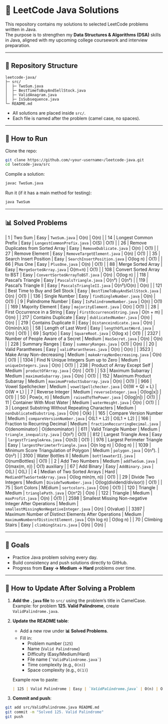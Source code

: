 # 📘 LeetCode Java Solutions

This repository contains my solutions to selected LeetCode problems written in Java.  
The purpose is to strengthen my **Data Structures & Algorithms (DSA)** skills in Java, aligned with my upcoming college coursework and interview preparation.

---

## 📂 Repository Structure
```
leetcode-java/
├─ src/
│  ├─ TwoSum.java
│  ├─ BestTimeToBuyAndSellStock.java
│  ├─ ValidAnagram.java
│  ├─ IsSubsequence.java
└─ README.md
```

- All solutions are placed inside `src/`.
- Each file is named after the problem (camel case, no spaces).

---

## 🚀 How to Run
Clone the repo:
```bash
git clone https://github.com/<your-username>/leetcode-java.git
cd leetcode-java/src
```

Compile a solution:
```bash
javac TwoSum.java
```

Run it (if it has a main method for testing):
```bash
java TwoSum
```

---

## 📊 Solved Problems

| 1    | Two Sum                                                | Easy   | `TwoSum.java`                            | O(n)                     | O(n)             |
| 14   | Longest Common Prefix                                  | Easy   | `LongestCommonPrefix.java`               | O(S)                     | O(1)             |
| 26   | Remove Duplicates from Sorted Array                    | Easy   | `RemoveDublicate.java`                   | O(n)                     | O(1)             |
| 27   | Remove Element                                         | Easy   | `RemoveTargetElement.java`               | O(n)                     | O(1)             |
| 35   | Search Insert Position                                 | Easy   | `SearchInsertPosition.java`              | O(log n)                 | O(1)             |
| 66   | Plus One                                               | Easy   | `PlusOne.java`                           | O(n)                     | O(1)             |
| 88   | Merge Sorted Array                                     | Easy   | `MergeSortedArray.java`                  | O(m+n)                   | O(1)             |
| 108  | Convert Sorted Array to BST                            | Easy   | `ConvertSortedArrayToBST.java`           | O(n)                     | O(log n)         |
| 118  | Pascal’s Triangle                                      | Easy   | `PascalsTriangle.java`                   | O(n²)                    | O(n²)            |
| 119  | Pascal’s Triangle II                                   | Easy   | `PascalsTriangleII.java`                 | O(n²)/O(n)               | O(n)             |
| 121  | Best Time to Buy and Sell Stock                        | Easy   | `BestTimeToBuyAndSellStock.java`         | O(n)                     | O(1)             |
| 136  | Single Number                                          | Easy   | `findSingleNumber.java`                  | O(n)                     | O(1)             |
| 9    | Palindrome Number                                      | Easy   | `IsPalindromeNumber.java`                | O(n)                     | O(1)             |
| 169  | Majority Element                                       | Easy   | `majorityElement.java`                   | O(n)                     | O(1)             |
| 28   | First Occurrence in a String                           | Easy   | `FirstOccurrenceString.java`             | O(n + m)                 | O(m)             |
| 217  | Contains Duplicate                                     | Easy   | `dublicatedNumber.java`                  | O(n)                     | O(n)             |
| 219  | Contains Duplicate II                                  | Easy   | `Distanceindicate.java`                  | O(n)                     | O(min(n,k))      |
| 58   | Length of Last Word                                    | Easy   | `lengthOfLastWord.java`                  | O(n)                     | O(1)             |
| 69   | Sqrt(x)                                                | Easy   | `SquareRoot.java`                        | O(log x)                 | O(1)             |
| 2327 | Number of People Aware of a Secret                     | Medium | `HasSecret.java`                         | O(n)                     | O(n)             |
| 228  | Summary Ranges                                         | Easy   | `summaryRanges.java`                     | O(1)                     | O(n)             |
| 20   | Valid Parantheses                                      | Easy   | `validParantheses.java`                  | O(n)                     | O(n)             |
| 3523 | Make Array Non-decreasing                              | Medium | `makeArrayNonDecreasing.java`            | O(n)                     | O(1)             |
| 1304 | Find N Unique Integers Sum up to Zero                  | Medium | `uniqueIntegers.java`                    | O(n)                     | O(1)             |
| 238  | Product of Array Except Self                           | Medium | `productOfArray.java`                    | O(n)                     | O(1)             |
| 53   | Maximum Subarray                                       | Medium | `maximumSubarray.java`                   | O(n)                     | O(1)             |
| 152  | Maximum Product Subarray                               | Medium | `maximumProductSubarray.java`            | O(n)                     | O(1)             |
| 966  | Vowel Spellchecker                                     | Medium | `vowelSpellchecker.java`                 | O((W + Q) × L)           |  O(W × L)        |
| 7    | Reverse Integer                                        | Medium | `reverseInteger.java`                    | O(log|x|)                |  O(1)            |
| 50   | Pow(x, n)                                              | Medium | `raisedToThePower.java`                  | O(log|n|)                |  O(1)            |
| 11   | Container With Most Water                              | Medium | `waterHeıght.java`                       | O(n)                     |  O(1)            |
| 3    | Longest Substring Without Repeating Characters         | Medium | `nonDublicatedSubstring.java`            | O(n)                     |  O(k)            |
| 165  | Compare Version Number                                 | Medium | `compareVersionNumber.java`              | O(L1 + L2)               |  O(L1 + L2)      | 
| 166  | Fraction to Recurring Decimal                          | Medium | `fractionReccurringDecimal.java`         | O(denominator)           |  O(denominator)  |
| 611  | Valid Triangle Number                                  | Medium | `triangle_inequality.java`               | O(n²)                    |  O(1)            |
| 812  | Largest Triangle Area                                  | Easy   | `largestTriangleArea.java`               | O(n3)                    |  O(1)            |
| 976  | Largest Perimeter Triangle                             | Easy   | `largestPerimeterTriangle.java`          | O(n log n)               |  O(log n)        |
| 1039 | Minimum Score Triangulation of Polygon                 | Medium | `polygon.java`                           | O(n²).                   | O(n²)            |
| 3100 | Water Bottles II                                       | Medium | `bottlewaterII.java`                     | O(numBottles)            | O(1)             |
| 2    | Add Two Numbers                                        | Medium | `addTwoSum.java`                         | O(max(m, n))             | O(1) auxiliary   |
| 67   | Add Binary                                             | Easy   | `AddBinary.java`                         | O(L)                     | O(L)             |
| 4    | Median of Two Sorted Arrays                            | Hard   | `MedianOfTwoSortedArray.java`            | O(log min(m, n))         | O(1)             |
| 29   | Divide Two Integers                                    | Medium | `DivideTwoNumber.java`                   | O(log(dividend/divisor)) | O(1)             |
| 75   | Sort Colors                                            | MEdium | `sortcolors.java`                        | O(n)                     | O(1)             |
| 120  | Triangle                                               | Medium | `trianglePath.java`                      | O(n^2)                   | O(n)             |
| 122  | Triangle                                               | Medium | `maxProfit.java`                         | O(n)                     | O(1)             |
| 2598 | Smallest Missing Non-negative Integer After Operations | Medium | `smallestMissingNonNegativeInteger.java` | O(n)                     | O(value)         |
| 3397 | Maximum Number of Distinct Elements After Operations   | Medium | `maximumNumberofDistinctElement.java`    | O(n log n)               | O(log n)         |
| 70   | Climbing Stairs                                        | Easy   | `climbingStairs.java`                    | O(n)                     | O(n)             |

---

## 🎯 Goals
- Practice Java problem solving every day.  
- Build consistency and push solutions directly to GitHub.  
- Progress from **Easy → Medium → Hard** problems over time.  

---

## 🔹 How to Update After Solving a Problem

1. **Add the `.java` file** to `src/` using the problem’s title in CamelCase.  
   Example: for problem **125. Valid Palindrome**, create `ValidPalindrome.java`.

2. **Update the README table**:
   - Add a new row under **📊 Solved Problems**.
   - Fill in:
     - Problem number (`125`)  
     - Name (`Valid Palindrome`)  
     - Difficulty (Easy/Medium/Hard)  
     - File name (`` `ValidPalindrome.java` ``)  
     - Time complexity (e.g., `O(n)`)  
     - Space complexity (e.g., `O(1)`)

   Example row to paste:
   ```markdown
   | 125 | Valid Palindrome | Easy | `ValidPalindrome.java` | O(n) | O(1) |
   ```

3. **Commit and push**:
```bash
git add src/ValidPalindrome.java README.md
git commit -m "Solved 125. Valid Palindrome"
git push
```

